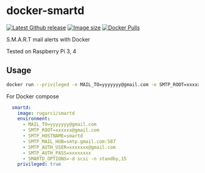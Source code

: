 # docker-smartd

[![Latest Github release](https://img.shields.io/github/release/rugarci/docker-smartd.svg)](https://github.com/rugarci/docker-smartd/releases/latest)
[![Image size](https://img.shields.io/docker/image-size/rugarci/smartd/latest)](https://hub.docker.com/r/rugarci/smartd)
[![Docker Pulls](https://img.shields.io/docker/pulls/rugarci/smartd.svg)](https://hub.docker.com/r/rugarci/smartd)

S.M.A.R.T mail alerts with Docker

Tested on Raspberry Pi 3, 4

## Usage

```bash
docker run --privileged -e MAIL_TO=yyyyyyy@gmail.com -e SMTP_ROOT=xxxxxx@gmail.com -e SMTP_HOSTNAME=smartd -e SMTP_MAIL_HUB=smtp.gmail.com:587 -e SMTP_AUTH_USER=xxxxxxx@gmail.com -e SMTP_AUTH_PASS=xxxxxxxx rugarci/smartd
```

For Docker compose

```yaml
  smartd:
    image: rugarci/smartd
    environment:
      - MAIL_TO=yyyyyyy@gmail.com
      - SMTP_ROOT=xxxxxx@gmail.com
      - SMTP_HOSTNAME=smartd
      - SMTP_MAIL_HUB=smtp.gmail.com:587
      - SMTP_AUTH_USER=xxxxxxx@gmail.com 
      - SMTP_AUTH_PASS=xxxxxxxx
      - SMARTD_OPTIONS=-d scsi -n standby,15
    privileged: true
```
